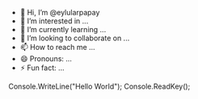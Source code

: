 - 👋 Hi, I’m @eylularpapay
- 👀 I’m interested in ...
- 🌱 I’m currently learning ...
- 💞️ I’m looking to collaborate on ...
- 📫 How to reach me ...
- 😄 Pronouns: ...
- ⚡ Fun fact: ...

<!---
eylularpapay/eylularpapay is a ✨ special ✨ repository because its `README.md` (this file) appears on your GitHub profile.
You can click the Preview link to take a look at your changes.
--->

Console.WriteLine("Hello World");
Console.ReadKey();
